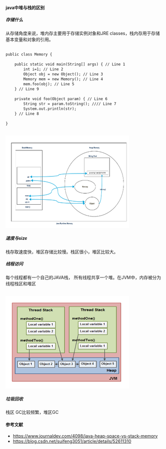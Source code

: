 #### java中堆与栈的区别  

##### 存储什么
从存储角度来说，堆内存主要用于存储实例对象和JRE classes，栈内存用于存储基本变量和对象的引用。

```

public class Memory {

	public static void main(String[] args) { // Line 1
		int i=1; // Line 2
		Object obj = new Object(); // Line 3
		Memory mem = new Memory(); // Line 4
		mem.foo(obj); // Line 5
	} // Line 9

	private void foo(Object param) { // Line 6
		String str = param.toString(); //// Line 7
		System.out.println(str);
	} // Line 8

}

```

<br />
<img src='https://github.com/geeeeeeeek/InterviewQuestion/blob/master/data/Java-Heap-Stack-Memory.png' width=400 height=300/>
<br />

##### 速度与size
栈存取速度快，堆区存储比较慢。栈区很小，堆区比较大。

##### 线程访问
每个线程都有一个自己的JAVA栈， 所有线程共享一个堆。在JVM中，内存被分为线程栈区和堆区


<br />
<img src='https://github.com/geeeeeeeek/InterviewQuestion/blob/master/data/thread-stack.png' width=400 height=300/>
<br />

##### 垃圾回收
栈区 GC比较频繁，堆区GC


#### 参考文献
- https://www.journaldev.com/4098/java-heap-space-vs-stack-memory
- https://blog.csdn.net/suifeng3051/article/details/52611310


